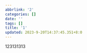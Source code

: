 ```yaml
---
abbrlink: '2'
categories: []
date: ''
tags: []
title: '1'
updated: 2023-9-20T14:37:45.351+8:0
---
```

123131313
